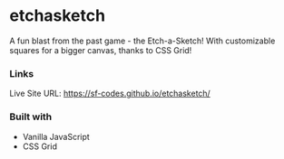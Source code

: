 # etchasketch

A fun blast from the past game - the Etch-a-Sketch! With customizable squares for a bigger canvas, thanks to CSS Grid!

### Links
Live Site URL: https://sf-codes.github.io/etchasketch/


### Built with

- Vanilla JavaScript
- CSS Grid
